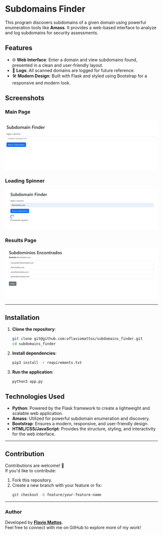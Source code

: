 # Subdomains Finder

This program discovers subdomains of a given domain using powerful enumeration tools like **Amass**. It provides a web-based interface to analyze and log subdomains for security assessments.

## Features
- 🌐 **Web Interface**: Enter a domain and view subdomains found, presented in a clean and user-friendly layout.
- 📄 **Logs**: All scanned domains are logged for future reference.
- 🛠️ **Modern Design**: Built with Flask and styled using Bootstrap for a responsive and modern look.

## Screenshots

### Main Page
![Main Page](assets/main_page.jpg)

### Loading Spinner
![Loading Spinner](assets/loading_spinner.jpg)

### Results Page
![Results Page](assets/results_page.jpg)

---

## Installation

1. **Clone the repository**:
   ```bash
   git clone git@github.com:oflaviomattos/subdomains_finder.git
   cd subdomains_finder

2. **Install dependencies**:
   ```bash
   pip3 install -r requirements.txt

3. **Run the application**:
   ```bash
   python3 app.py

## Technologies Used

- **Python**: Powered by the Flask framework to create a lightweight and scalable web application.
- **Amass**: Utilized for powerful subdomain enumeration and discovery.
- **Bootstrap**: Ensures a modern, responsive, and user-friendly design.
- **HTML/CSS/JavaScript**: Provides the structure, styling, and interactivity for the web interface.

---

## Contribution

Contributions are welcome! 🎉  
If you'd like to contribute:
1. Fork this repository.
2. Create a new branch with your feature or fix:
   ```bash
   git checkout -b feature/your-feature-name


---

### Author

Developed by [**Flavio Mattos**](https://github.com/oflaviomattos).  
Feel free to connect with me on GitHub to explore more of my work!
